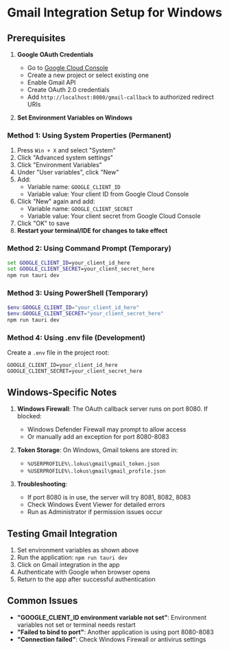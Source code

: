 # Gmail Integration Setup for Windows

## Prerequisites

1. **Google OAuth Credentials**
   - Go to [Google Cloud Console](https://console.cloud.google.com/)
   - Create a new project or select existing one
   - Enable Gmail API
   - Create OAuth 2.0 credentials
   - Add `http://localhost:8080/gmail-callback` to authorized redirect URIs

2. **Set Environment Variables on Windows**

### Method 1: Using System Properties (Permanent)
1. Press `Win + X` and select "System"
2. Click "Advanced system settings"
3. Click "Environment Variables"
4. Under "User variables", click "New"
5. Add:
   - Variable name: `GOOGLE_CLIENT_ID`
   - Variable value: Your client ID from Google Cloud Console
6. Click "New" again and add:
   - Variable name: `GOOGLE_CLIENT_SECRET`
   - Variable value: Your client secret from Google Cloud Console
7. Click "OK" to save
8. **Restart your terminal/IDE for changes to take effect**

### Method 2: Using Command Prompt (Temporary)
```cmd
set GOOGLE_CLIENT_ID=your_client_id_here
set GOOGLE_CLIENT_SECRET=your_client_secret_here
npm run tauri dev
```

### Method 3: Using PowerShell (Temporary)
```powershell
$env:GOOGLE_CLIENT_ID="your_client_id_here"
$env:GOOGLE_CLIENT_SECRET="your_client_secret_here"
npm run tauri dev
```

### Method 4: Using .env file (Development)
Create a `.env` file in the project root:
```
GOOGLE_CLIENT_ID=your_client_id_here
GOOGLE_CLIENT_SECRET=your_client_secret_here
```

## Windows-Specific Notes

1. **Windows Firewall**: The OAuth callback server runs on port 8080. If blocked:
   - Windows Defender Firewall may prompt to allow access
   - Or manually add an exception for port 8080-8083

2. **Token Storage**: On Windows, Gmail tokens are stored in:
   - `%USERPROFILE%\.lokus\gmail\gmail_token.json`
   - `%USERPROFILE%\.lokus\gmail\gmail_profile.json`

3. **Troubleshooting**:
   - If port 8080 is in use, the server will try 8081, 8082, 8083
   - Check Windows Event Viewer for detailed errors
   - Run as Administrator if permission issues occur

## Testing Gmail Integration

1. Set environment variables as shown above
2. Run the application: `npm run tauri dev`
3. Click on Gmail integration in the app
4. Authenticate with Google when browser opens
5. Return to the app after successful authentication

## Common Issues

- **"GOOGLE_CLIENT_ID environment variable not set"**: Environment variables not set or terminal needs restart
- **"Failed to bind to port"**: Another application is using port 8080-8083
- **"Connection failed"**: Check Windows Firewall or antivirus settings